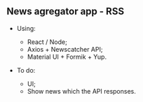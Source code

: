 ## News agregator app - RSS

* Using:
  * React / Node;
  * Axios + Newscatcher API;
  * Material UI + Formik + Yup.

* To do: 
  * UI;
  * Show news which the API responses.
